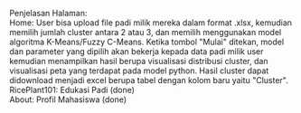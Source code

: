Penjelasan Halaman: <br>
Home: User bisa upload file padi milik mereka dalam format .xlsx, kemudian memilih jumlah cluster antara 2 atau 3, dan memilih menggunakan model algoritma K-Means/Fuzzy C-Means. Ketika tombol "Mulai" ditekan, model dan parameter yang dipilih akan bekerja kepada data padi milik user kemudian menampilkan hasil berupa visualisasi distribusi cluster, dan visualisasi peta yang terdapat pada model python. Hasil cluster dapat didownload menjadi excel berupa tabel dengan kolom baru yaitu "Cluster". <br>
RicePlant101: Edukasi Padi (done) <br>
About: Profil Mahasiswa (done)
